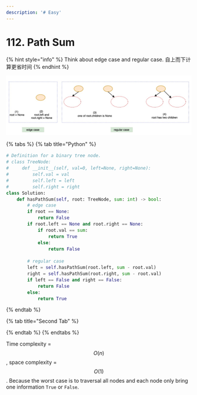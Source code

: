 ```yaml
---
description: '# Easy'
---
```


# 112. Path Sum

{% hint style="info" %}
Think about edge case and regular case. 自上而下计算更省时间
{% endhint %}

![](.gitbook/assets/1592766477380.jpg)

{% tabs %}
{% tab title="Python" %}
```python
# Definition for a binary tree node.
# class TreeNode:
#     def __init__(self, val=0, left=None, right=None):
#         self.val = val
#         self.left = left
#         self.right = right
class Solution:
    def hasPathSum(self, root: TreeNode, sum: int) -> bool:
        # edge case
        if root == None:
            return False
        if root.left == None and root.right == None:
            if root.val == sum:
                return True
            else:
                return False
        
        # regular case
        left = self.hasPathSum(root.left, sum - root.val)
        right = self.hasPathSum(root.right, sum - root.val)
        if left == False and right == False:
            return False
        else:
            return True
```
{% endtab %}

{% tab title="Second Tab" %}

{% endtab %}
{% endtabs %}

Time complexity = $$O(n)$$ , space complexity = $$O(1)$$ . Because the worst case is to traversal all nodes and each node only bring one information `True` or `False`.

